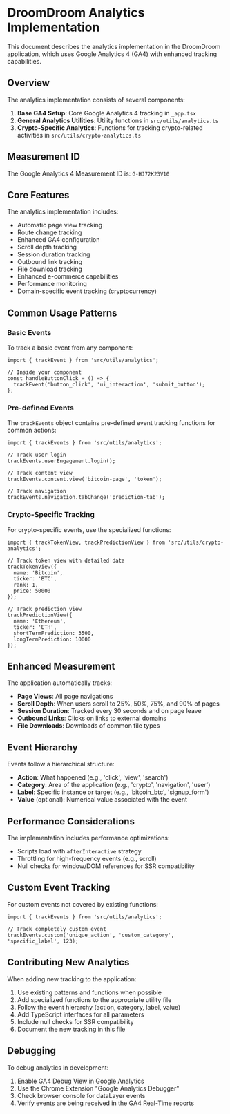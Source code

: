 # DroomDroom Analytics Implementation

This document describes the analytics implementation in the DroomDroom application, which uses Google Analytics 4 (GA4) with enhanced tracking capabilities.

## Overview

The analytics implementation consists of several components:

1. **Base GA4 Setup**: Core Google Analytics 4 tracking in `_app.tsx`
2. **General Analytics Utilities**: Utility functions in `src/utils/analytics.ts`
3. **Crypto-Specific Analytics**: Functions for tracking crypto-related activities in `src/utils/crypto-analytics.ts`

## Measurement ID

The Google Analytics 4 Measurement ID is: `G-HJ72K23V10`

## Core Features

The analytics implementation includes:

- Automatic page view tracking
- Route change tracking 
- Enhanced GA4 configuration
- Scroll depth tracking
- Session duration tracking
- Outbound link tracking
- File download tracking
- Enhanced e-commerce capabilities
- Performance monitoring
- Domain-specific event tracking (cryptocurrency)

## Common Usage Patterns

### Basic Events

To track a basic event from any component:

```tsx
import { trackEvent } from 'src/utils/analytics';

// Inside your component
const handleButtonClick = () => {
  trackEvent('button_click', 'ui_interaction', 'submit_button');
};
```

### Pre-defined Events

The `trackEvents` object contains pre-defined event tracking functions for common actions:

```tsx
import { trackEvents } from 'src/utils/analytics';

// Track user login
trackEvents.userEngagement.login();

// Track content view
trackEvents.content.view('bitcoin-page', 'token');

// Track navigation
trackEvents.navigation.tabChange('prediction-tab');
```

### Crypto-Specific Tracking

For crypto-specific events, use the specialized functions:

```tsx
import { trackTokenView, trackPredictionView } from 'src/utils/crypto-analytics';

// Track token view with detailed data
trackTokenView({
  name: 'Bitcoin',
  ticker: 'BTC',
  rank: 1,
  price: 50000
});

// Track prediction view
trackPredictionView({
  name: 'Ethereum',
  ticker: 'ETH',
  shortTermPrediction: 3500,
  longTermPrediction: 10000
});
```

## Enhanced Measurement

The application automatically tracks:

- **Page Views**: All page navigations
- **Scroll Depth**: When users scroll to 25%, 50%, 75%, and 90% of pages
- **Session Duration**: Tracked every 30 seconds and on page leave
- **Outbound Links**: Clicks on links to external domains
- **File Downloads**: Downloads of common file types

## Event Hierarchy

Events follow a hierarchical structure:

- **Action**: What happened (e.g., 'click', 'view', 'search')
- **Category**: Area of the application (e.g., 'crypto', 'navigation', 'user')
- **Label**: Specific instance or target (e.g., 'bitcoin_btc', 'signup_form')
- **Value** (optional): Numerical value associated with the event

## Performance Considerations

The implementation includes performance optimizations:

- Scripts load with `afterInteractive` strategy
- Throttling for high-frequency events (e.g., scroll)
- Null checks for window/DOM references for SSR compatibility

## Custom Event Tracking

For custom events not covered by existing functions:

```tsx
import { trackEvents } from 'src/utils/analytics';

// Track completely custom event
trackEvents.custom('unique_action', 'custom_category', 'specific_label', 123);
```

## Contributing New Analytics

When adding new tracking to the application:

1. Use existing patterns and functions when possible
2. Add specialized functions to the appropriate utility file
3. Follow the event hierarchy (action, category, label, value)
4. Add TypeScript interfaces for all parameters
5. Include null checks for SSR compatibility
6. Document the new tracking in this file

## Debugging

To debug analytics in development:

1. Enable GA4 Debug View in Google Analytics
2. Use the Chrome Extension "Google Analytics Debugger"
3. Check browser console for dataLayer events
4. Verify events are being received in the GA4 Real-Time reports 